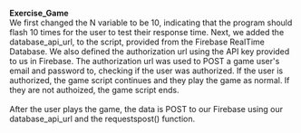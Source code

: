 
**Exercise_Game**
<br>
We first changed the N variable to be 10, indicating that the program should flash 10 times for the user to test their response time. Next, we added the database_api_url, to the script, provided from the Firebase RealTime Database. We also defined the authorization url using the API key provided to us in Firebase. The authorization url was used to POST a game user's email and password to, checking if the user was authorized. If the user is authorized, the game script continues and they play the game as normal. If they are not authoized, the game script ends.
<br>
<br>
After the user plays the game, the data is POST to our Firebase using our database_api_url and the requestspost() function.
